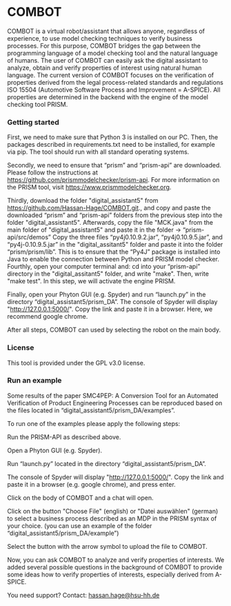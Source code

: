 # COMBOT
COMBOT is a virtual robot/assistant that allows anyone, regardless of experience, to use model checking techniques to verify business processes. For this purpose, COMBOT bridges the gap between the programming language of a model checking tool and the natural language of humans. The user of COMBOT can easily ask the digital assistant to analyze, obtain and verify properties of interest using natural human language. The current version of COMBOT focuses on the verification of properties derived from the legal process-related standards and regulations ISO 15504 (Automotive Software Process and Improvement = A-SPICE). All properties are determined in the backend with the engine of the model checking tool PRISM.


###   Getting started

First, we need to make sure that Python 3 is installed on our PC. Then, the packages described in requirements.txt need to be installed, for example via pip. The tool should run with all standard operating systems.

Secondly, we need to ensure that “prism” and “prism-api” are downloaded. Please follow the instructions at https://github.com/prismmodelchecker/prism-api.
For more information on the PRISM tool, visit https://www.prismmodelchecker.org.

Thirdly, download the folder "digital_assistant5" from https://github.com/Hassan-Hage/COMBOT.git., and copy and paste the downloaded “prism” and “prism-api” folders from the previous step into the folder "digital_assistant5". Afterwards, copy the file "MCK.java" from the main folder of "digital_assistant5" and paste it in the folder ->  “prism-api/src/demos”
Copy the three files “py4j0.10.9.2.jar”, “py4j0.10.9.5.jar”, and “py4j-0.10.9.5.jar” in the "digital_assitant5" folder and paste it into the folder “prism/prism/lib”. This is to ensure that the “Py4J” package is installed into Java to enable the connection between Python and PRISM model checker.
Fourthly, open your computer terminal and: cd into your “prism-api” directory in the "digital_assitant5" folder, and write "make". Then, write "make test". In this step, we will activate the engine PRISM.

Finally, open your Phyton GUI (e.g. Spyder) and run “launch.py” in the directory “digital_assistant5/prism_DA”. The console of Spyder will display "http://127.0.0.1:5000/". Copy the link and paste it in a browser. Here, we recommend google chrome.

After all steps, COMBOT can used by selecting the robot on the main body.

### License

This tool is provided under the GPL v3.0 license.

### Run an example

Some results of the paper SMC4PEP: A Conversion Tool for an Automated Verification of Product Engineering Processes can be reproduced based on the files located in “digital_assistant5/prism_DA/examples”.

To run one of the examples please apply the following steps:

Run the PRISM-API as described above.

Open a Phyton GUI (e.g. Spyder).

Run “launch.py” located in the directory “digital_assistant5/prism_DA”.

The console of Spyder will display "http://127.0.0.1:5000/". Copy the link and paste it in a browser (e.g. google chrome), and press enter.

Click on the body of COMBOT and a chat will open.

Click on the button "Choose File" (english) or "Datei auswählen" (german) to select a business process described as an MDP in the PRISM syntax of your choice. (you can use an example of the folder “digital_assistant5/prism_DA/example”)

Select the button with the arrow symbol to upload the file to COMBOT. 

Now, you can ask COMBOT to analyze and verify properties of interests. We added several possible questions in the background of COMBOT to provide some ideas how to verify properties of interests, especially derived from A-SPICE.

You need support? Contact: hassan.hage@hsu-hh.de
